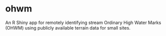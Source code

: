 # ohwm
An R Shiny app for remotely identifying stream Ordinary High Water Marks (OHWM) using publicly available terrain data for small sites. 
